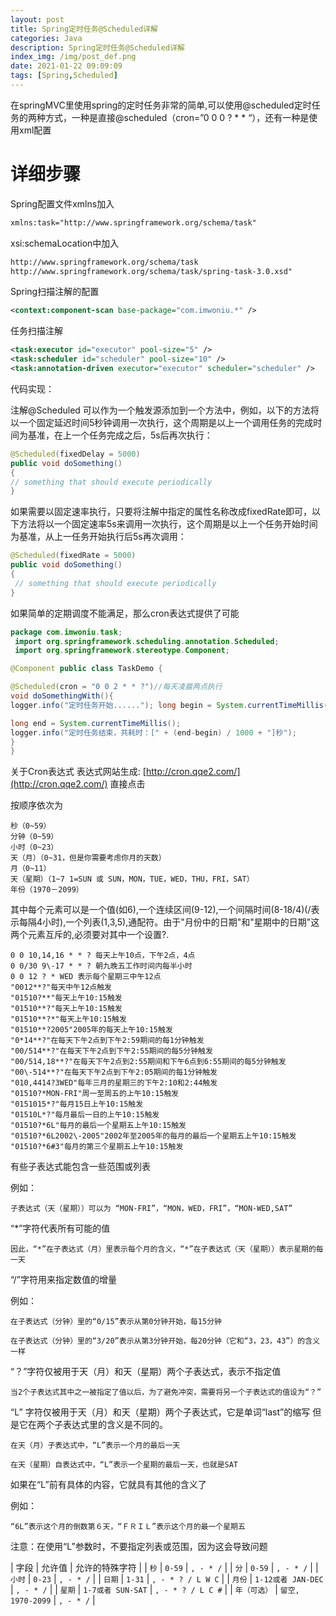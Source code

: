 ```yaml
---
layout: post
title: Spring定时任务@Scheduled详解
categories: Java
description: Spring定时任务@Scheduled详解
index_img: /img/post_def.png
date: 2021-01-22 09:09:09
tags: [Spring,Scheduled]
---
```

在springMVC里使用spring的定时任务非常的简单,可以使用@scheduled定时任务的两种方式，一种是直接@scheduled（cron=”0 0 0 ? * * “），还有一种是使用xml配置

# 详细步骤
Spring配置文件xmlns加入
``` xml
xmlns:task="http://www.springframework.org/schema/task"
```

xsi:schemaLocation中加入
``` xml
http://www.springframework.org/schema/task
http://www.springframework.org/schema/task/spring-task-3.0.xsd"
```
Spring扫描注解的配置
``` xml
<context:component-scan base-package="com.imwoniu.*" />
```
任务扫描注解
``` xml
<task:executor id="executor" pool-size="5" />
<task:scheduler id="scheduler" pool-size="10" />
<task:annotation-driven executor="executor" scheduler="scheduler" />
```
代码实现：

注解@Scheduled 可以作为一个触发源添加到一个方法中，例如，以下的方法将以一个固定延迟时间5秒钟调用一次执行，这个周期是以上一个调用任务的完成时间为基准，在上一个任务完成之后，5s后再次执行：
``` java
@Scheduled(fixedDelay = 5000) 
public void doSomething() 
{ 
// something that should execute periodically
}
```

如果需要以固定速率执行，只要将注解中指定的属性名称改成fixedRate即可，以下方法将以一个固定速率5s来调用一次执行，这个周期是以上一个任务开始时间为基准，从上一任务开始执行后5s再次调用：
``` java
@Scheduled(fixedRate = 5000) 
public void doSomething() 
{
 // something that should execute periodically
}
```

如果简单的定期调度不能满足，那么cron表达式提供了可能

``` java
package com.imwoniu.task;
 import org.springframework.scheduling.annotation.Scheduled;
 import org.springframework.stereotype.Component;

@Component public class TaskDemo {

@Scheduled(cron = "0 0 2 * * ?")//每天凌晨两点执行
void doSomethingWith(){
logger.info("定时任务开始......"); long begin = System.currentTimeMillis(); //执行数据库操作了哦...

long end = System.currentTimeMillis();
logger.info("定时任务结束，共耗时：[" + (end-begin) / 1000 + "]秒");
}
}
```

关于Cron表达式
表达式网站生成:
[http://cron.qqe2.com/](http://cron.qqe2.com/) 直接点击

按顺序依次为
```
秒（0~59）
分钟（0~59）
小时（0~23）
天（月）（0~31，但是你需要考虑你月的天数）
月（0~11）
天（星期）（1~7 1=SUN 或 SUN，MON，TUE，WED，THU，FRI，SAT）
年份（1970－2099）
```
其中每个元素可以是一个值(如6),一个连续区间(9-12),一个间隔时间(8-18/4)(/表示每隔4小时),一个列表(1,3,5),通配符。由于"月份中的日期"和"星期中的日期"这两个元素互斥的,必须要对其中一个设置?.
```
0 0 10,14,16 * * ? 每天上午10点，下午2点，4点
0 0/30 9\-17 * * ? 朝九晚五工作时间内每半小时
0 0 12 ? * WED 表示每个星期三中午12点
"0012**?"每天中午12点触发
"01510?**"每天上午10:15触发
"01510**?"每天上午10:15触发
"01510**?*"每天上午10:15触发
"01510**?2005"2005年的每天上午10:15触发
"0*14**?"在每天下午2点到下午2:59期间的每1分钟触发
"00/514**?"在每天下午2点到下午2:55期间的每5分钟触发
"00/514,18**?"在每天下午2点到2:55期间和下午6点到6:55期间的每5分钟触发
"00\-514**?"在每天下午2点到下午2:05期间的每1分钟触发
"010,4414?3WED"每年三月的星期三的下午2:10和2:44触发
"01510?*MON-FRI"周一至周五的上午10:15触发
"0151015*?"每月15日上午10:15触发
"01510L*?"每月最后一日的上午10:15触发
"01510?*6L"每月的最后一个星期五上午10:15触发
"01510?*6L2002\-2005"2002年至2005年的每月的最后一个星期五上午10:15触发
"01510?*6#3"每月的第三个星期五上午10:15触发
```
有些子表达式能包含一些范围或列表

例如：
```
子表达式（天（星期））可以为 “MON-FRI”，“MON，WED，FRI”，“MON-WED,SAT”
```
“*”字符代表所有可能的值
```
因此，“*”在子表达式（月）里表示每个月的含义，“*”在子表达式（天（星期））表示星期的每一天
```
“/”字符用来指定数值的增量

例如：
```
在子表达式（分钟）里的“0/15”表示从第0分钟开始，每15分钟

在子表达式（分钟）里的“3/20”表示从第3分钟开始，每20分钟（它和“3，23，43”）的含义一样
```
“？”字符仅被用于天（月）和天（星期）两个子表达式，表示不指定值
```
当2个子表达式其中之一被指定了值以后，为了避免冲突，需要将另一个子表达式的值设为“？”
```
“L” 字符仅被用于天（月）和天（星期）两个子表达式，它是单词“last”的缩写
但是它在两个子表达式里的含义是不同的。
```
在天（月）子表达式中，“L”表示一个月的最后一天

在天（星期）自表达式中，“L”表示一个星期的最后一天，也就是SAT
```
如果在“L”前有具体的内容，它就具有其他的含义了

例如：
```
“6L”表示这个月的倒数第６天，“ＦＲＩＬ”表示这个月的最一个星期五
```
注意：在使用“L”参数时，不要指定列表或范围，因为这会导致问题

| 字段 |  允许值 |  允许的特殊字符 | 
| `秒` | `0-59` |   `, - * /` |
| `分` |   `0-59` |   `, - * /` |
| `小时` |   `0-23` |   `, - * /` |
| `日期` |   `1-31` |   `, - * ? / L W C` |
| `月份` |   `1-12或者 JAN-DEC` |   `, - * /` |
| `星期` |   `1-7或者 SUN-SAT` |   `, - * ? / L C #` |
| `年（可选）` |   `留空, 1970-2099` |   `, - * /` |